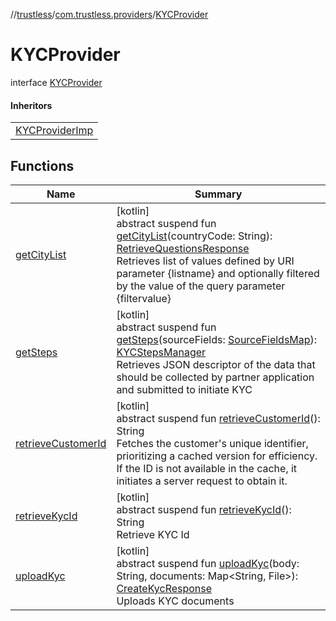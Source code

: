 //[trustless](../../../index.md)/[com.trustless.providers](../index.md)/[KYCProvider](index.md)

# KYCProvider

interface [KYCProvider](index.md)

#### Inheritors

| |
|---|
| [KYCProviderImp](../../com.trustless.providers.implementations/-k-y-c-provider-imp/index.md) |

## Functions

| Name | Summary |
|---|---|
| [getCityList](get-city-list.md) | [kotlin]<br>abstract suspend fun [getCityList](get-city-list.md)(countryCode: String): [RetrieveQuestionsResponse](../../com.trustless.requests.kyc.retrieveQuestions/-retrieve-questions-response/index.md)<br>Retrieves list of values defined by URI parameter {listname} and optionally filtered by the value of the query parameter {filtervalue} |
| [getSteps](get-steps.md) | [kotlin]<br>abstract suspend fun [getSteps](get-steps.md)(sourceFields: [SourceFieldsMap](../../com.trustless.requests.kyc.retrieveSteps.steps/-source-fields-map/index.md)): [KYCStepsManager](../../com.trustless.requests.kyc.retrieveSteps.steps/-k-y-c-steps-manager/index.md)<br>Retrieves JSON descriptor of the data that should be collected by partner application and submitted to initiate KYC |
| [retrieveCustomerId](retrieve-customer-id.md) | [kotlin]<br>abstract suspend fun [retrieveCustomerId](retrieve-customer-id.md)(): String<br>Fetches the customer's unique identifier, prioritizing a cached version for efficiency. If the ID is not available in the cache, it initiates a server request to obtain it. |
| [retrieveKycId](retrieve-kyc-id.md) | [kotlin]<br>abstract suspend fun [retrieveKycId](retrieve-kyc-id.md)(): String<br>Retrieve KYC Id |
| [uploadKyc](upload-kyc.md) | [kotlin]<br>abstract suspend fun [uploadKyc](upload-kyc.md)(body: String, documents: Map&lt;String, File&gt;): [CreateKycResponse](../../com.trustless.requests.kyc.createKyc/-create-kyc-response/index.md)<br>Uploads KYC documents |
